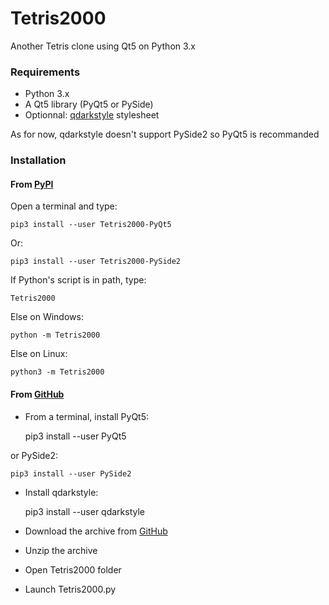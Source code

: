# Tetris2000
Another Tetris clone using Qt5 on Python 3.x

### Requirements

* Python 3.x
* A Qt5 library (PyQt5 or PySide)
* Optionnal: [qdarkstyle](https://github.com/ColinDuquesnoy/QDarkStyleSheet) stylesheet

As for now, qdarkstyle doesn't support PySide2 so PyQt5 is recommanded

### Installation

#### From [PyPI](https://pypi.org/)

Open a terminal and type:

    pip3 install --user Tetris2000-PyQt5
    
Or:

    pip3 install --user Tetris2000-PySide2

If Python's script is in path, type:

    Tetris2000
    
Else on Windows:

    python -m Tetris2000

Else on Linux:

    python3 -m Tetris2000


#### From [GitHub](https://github.com)

* From a terminal, install PyQt5:

    pip3 install --user PyQt5
    
or PySide2:

    pip3 install --user PySide2
    
* Install qdarkstyle:

    pip3 install --user qdarkstyle

* Download the archive from [GitHub](https://github.com/adrienmalin/Tetris2000)
* Unzip the archive
* Open Tetris2000 folder
* Launch Tetris2000.py